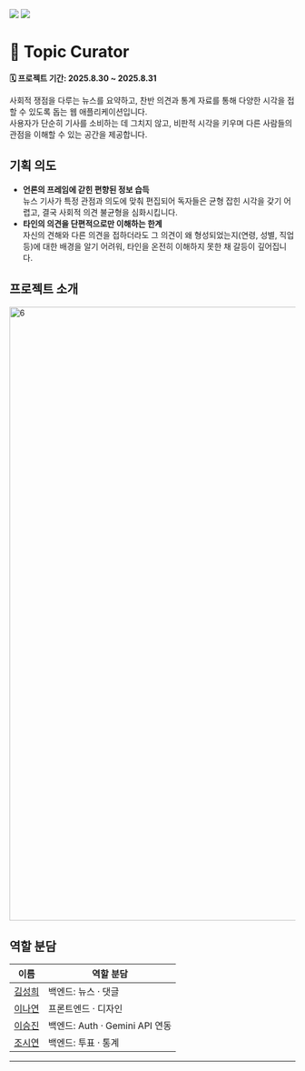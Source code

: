 <img src="https://img.shields.io/badge/React-20232A?style=for-the-badge&logo=react&logoColor=61DAFB"> <img src="https://img.shields.io/badge/Spring-6DB33F?style=for-the-badge&logo=spring&logoColor=white">

# 📍 Topic Curator  

**🗓 프로젝트 기간: 2025.8.30 ~ 2025.8.31**  

사회적 쟁점을 다루는 뉴스를 요약하고, 찬반 의견과 통계 자료를 통해 다양한 시각을 접할 수 있도록 돕는 웹 애플리케이션입니다.  
사용자가 단순히 기사를 소비하는 데 그치지 않고, 비판적 시각을 키우며 다른 사람들의 관점을 이해할 수 있는 공간을 제공합니다.  

## 기획 의도  
- **언론의 프레임에 갇힌 편향된 정보 습득**  
  뉴스 기사가 특정 관점과 의도에 맞춰 편집되어 독자들은 균형 잡힌 시각을 갖기 어렵고, 결국 사회적 의견 불균형을 심화시킵니다.  
- **타인의 의견을 단편적으로만 이해하는 한계**  
  자신의 견해와 다른 의견을 접하더라도 그 의견이 왜 형성되었는지(연령, 성별, 직업 등)에 대한 배경을 알기 어려워, 타인을 온전히 이해하지 못한 채 갈등이 깊어집니다.  

## 프로젝트 소개
<img width="1920" height="1080" alt="6" src="https://github.com/user-attachments/assets/12a43fee-e85f-41a6-9c3b-ac4e736c9dbb" />


## 역할 분담  

| 이름 | 역할 분담 |
|------|----------|
| [김성희](https://github.com/dmseong) | 백엔드: 뉴스 · 댓글 |
| [이나연](https://github.com/nylee16) | 프론트엔드 · 디자인 |
| [이승진](https://github.com/luckyisjelly) | 백엔드: Auth · Gemini API 연동 |
| [조시연](https://github.com/jimmy914) | 백엔드: 투표 · 통계 |

------------------------------
